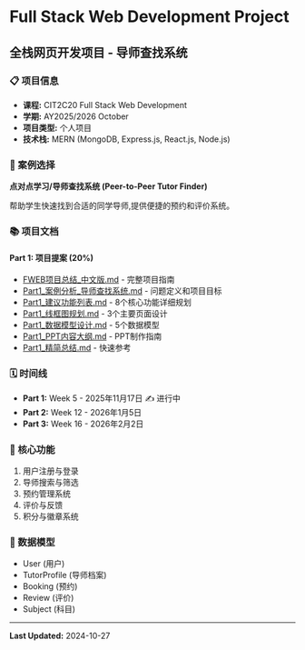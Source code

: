 # Full Stack Web Development Project
## 全栈网页开发项目 - 导师查找系统

### 📋 项目信息
- **课程:** CIT2C20 Full Stack Web Development
- **学期:** AY2025/2026 October
- **项目类型:** 个人项目
- **技术栈:** MERN (MongoDB, Express.js, React.js, Node.js)

### 🎯 案例选择
**点对点学习/导师查找系统 (Peer-to-Peer Tutor Finder)**

帮助学生快速找到合适的同学导师,提供便捷的预约和评价系统。

### 📚 项目文档

#### Part 1: 项目提案 (20%)
- [FWEB项目总结_中文版.md](./FWEB项目总结_中文版.md) - 完整项目指南
- [Part1_案例分析_导师查找系统.md](./Part1_案例分析_导师查找系统.md) - 问题定义和项目目标
- [Part1_建议功能列表.md](./Part1_建议功能列表.md) - 8个核心功能详细规划
- [Part1_线框图规划.md](./Part1_线框图规划.md) - 3个主要页面设计
- [Part1_数据模型设计.md](./Part1_数据模型设计.md) - 5个数据模型
- [Part1_PPT内容大纲.md](./Part1_PPT内容大纲.md) - PPT制作指南
- [Part1_精简总结.md](./Part1_精简总结.md) - 快速参考

### 🗓 时间线
- **Part 1:** Week 5 - 2025年11月17日 ✍️ 进行中
- **Part 2:** Week 12 - 2026年1月5日
- **Part 3:** Week 16 - 2026年2月2日

### 🚀 核心功能
1. 用户注册与登录
2. 导师搜索与筛选
3. 预约管理系统
4. 评价与反馈
5. 积分与徽章系统

### 💾 数据模型
- User (用户)
- TutorProfile (导师档案)
- Booking (预约)
- Review (评价)
- Subject (科目)

---

**Last Updated:** 2024-10-27
